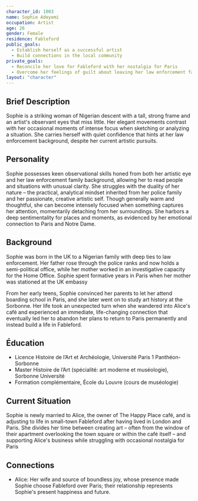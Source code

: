 ```yaml
---
character_id: 1003
name: Sophie Adeyemi
occupation: Artist
age: 26
gender: Female
residence: Fableford
public_goals:
  - Establish herself as a successful artist
  - Build connections in the local community
private_goals:
  - Reconcile her love for Fableford with her nostalgia for Paris
  - Overcome her feelings of guilt about leaving her law enforcement family
layout: "character"
---
```


## Brief Description

Sophie is a striking woman of Nigerian descent with a tall, strong frame and an artist's observant eyes that miss little. Her elegant movements contrast with her occasional moments of intense focus when sketching or analyzing a situation. She carries herself with quiet confidence that hints at her law enforcement background, despite her current artistic pursuits.

## Personality

Sophie possesses keen observational skills honed from both her artistic eye and her law enforcement family background, allowing her to read people and situations with unusual clarity. She struggles with the duality of her nature – the practical, analytical mindset inherited from her police family and her passionate, creative artistic self. Though generally warm and thoughtful, she can become intensely focused when something captures her attention, momentarily detaching from her surroundings. She harbors a deep sentimentality for places and moments, as evidenced by her emotional connection to Paris and Notre Dame.

## Background

Sophie was born in the UK to a Nigerian family with deep ties to law enforcement. Her father rose through the police ranks and now holds a semi-political office, while her mother worked in an investigative capacity for the Home Office. Sophie spent formative years in Paris when her mother was stationed at the UK embassy

From her early teens, Sophie convinced her parents to let her attend boarding school in Paris, and she later went on to study art history at the Sorbonne. Her life took an unexpected turn when she wandered into Alice's café and experienced an immediate, life-changing connection that eventually led her to abandon her plans to return to Paris permanently and instead build a life in Fableford.

## Éducation

- Licence Histoire de l’Art et Archéologie, Université Paris 1 Panthéon-Sorbonne
- Master Histoire de l’Art (spécialité: art moderne et muséologie), Sorbonne Université
- Formation complémentaire, École du Louvre (cours de muséologie)

## Current Situation

Sophie is newly married to Alice, the owner of The Happy Place café, and is adjusting to life in small-town Fableford after having lived in London and Paris. She divides her time between creating art – often from the window of their apartment overlooking the town square or within the café itself – and supporting Alice's business while struggling with occasional nostalgia for Paris

## Connections

- Alice: Her wife and source of boundless joy, whose presence made Sophie choose Fableford over Paris; their relationship represents Sophie's present happiness and future.

